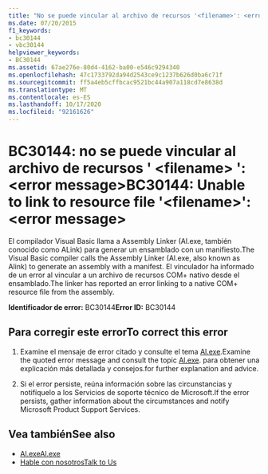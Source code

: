 ```yaml
---
title: "No se puede vincular al archivo de recursos '<filename>': <error message>"
ms.date: 07/20/2015
f1_keywords:
- bc30144
- vbc30144
helpviewer_keywords:
- BC30144
ms.assetid: 67ae276e-80d4-4162-ba00-e546c9294340
ms.openlocfilehash: 47c1733792da94d2543ce9c1237b626d0ba6c71f
ms.sourcegitcommit: ff5a4eb5cffbcac9521bc44a907a118cd7e8638d
ms.translationtype: MT
ms.contentlocale: es-ES
ms.lasthandoff: 10/17/2020
ms.locfileid: "92161626"
---
```

# <a name="bc30144-unable-to-link-to-resource-file-filename-error-message"></a><span data-ttu-id="5e35c-102">BC30144: no se puede vincular al archivo de recursos ' \<filename> ': \<error message></span><span class="sxs-lookup"><span data-stu-id="5e35c-102">BC30144: Unable to link to resource file '\<filename>': \<error message></span></span>

<span data-ttu-id="5e35c-103">El compilador Visual Basic llama a Assembly Linker (Al.exe, también conocido como ALink) para generar un ensamblado con un manifiesto.</span><span class="sxs-lookup"><span data-stu-id="5e35c-103">The Visual Basic compiler calls the Assembly Linker (Al.exe, also known as Alink) to generate an assembly with a manifest.</span></span> <span data-ttu-id="5e35c-104">El vinculador ha informado de un error al vincular a un archivo de recursos COM+ nativo desde el ensamblado.</span><span class="sxs-lookup"><span data-stu-id="5e35c-104">The linker has reported an error linking to a native COM+ resource file from the assembly.</span></span>

 <span data-ttu-id="5e35c-105">**Identificador de error:** BC30144</span><span class="sxs-lookup"><span data-stu-id="5e35c-105">**Error ID:** BC30144</span></span>

## <a name="to-correct-this-error"></a><span data-ttu-id="5e35c-106">Para corregir este error</span><span class="sxs-lookup"><span data-stu-id="5e35c-106">To correct this error</span></span>

1. <span data-ttu-id="5e35c-107">Examine el mensaje de error citado y consulte el tema [Al.exe](../../../framework/tools/al-exe-assembly-linker.md).</span><span class="sxs-lookup"><span data-stu-id="5e35c-107">Examine the quoted error message and consult the topic [Al.exe](../../../framework/tools/al-exe-assembly-linker.md).</span></span> <span data-ttu-id="5e35c-108">para obtener una explicación más detallada y consejos.</span><span class="sxs-lookup"><span data-stu-id="5e35c-108">for further explanation and advice.</span></span>

2. <span data-ttu-id="5e35c-109">Si el error persiste, reúna información sobre las circunstancias y notifíquelo a los Servicios de soporte técnico de Microsoft.</span><span class="sxs-lookup"><span data-stu-id="5e35c-109">If the error persists, gather information about the circumstances and notify Microsoft Product Support Services.</span></span>

## <a name="see-also"></a><span data-ttu-id="5e35c-110">Vea también</span><span class="sxs-lookup"><span data-stu-id="5e35c-110">See also</span></span>

- [<span data-ttu-id="5e35c-111">Al.exe</span><span class="sxs-lookup"><span data-stu-id="5e35c-111">Al.exe</span></span>](../../../framework/tools/al-exe-assembly-linker.md)
- [<span data-ttu-id="5e35c-112">Hable con nosotros</span><span class="sxs-lookup"><span data-stu-id="5e35c-112">Talk to Us</span></span>](/visualstudio/ide/feedback-options)
